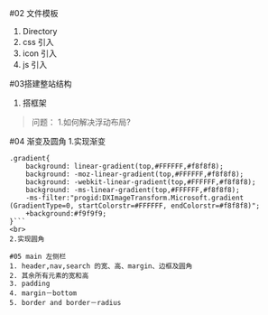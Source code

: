 #02 文件模板
 1. Directory
 2. css 引入
 3. icon 引入
 4. js 引入
 
#03搭建整站结构
1. 搭框架
> 问题： 1.如何解决浮动布局?

#04 渐变及圆角
1.实现渐变
 
```
.gradient{
	background: linear-gradient(top,#FFFFFF,#f8f8f8);
	background: -moz-linear-gradient(top,#FFFFFF,#f8f8f8);
	background: -webkit-linear-gradient(top,#FFFFFF,#f8f8f8);
	background: -ms-linear-gradient(top,#FFFFFF,#f8f8f8);
	-ms-filter:"progid:DXImageTransform.Microsoft.gradient (GradientType=0, startColorstr=#FFFFFF, endColorstr=#f8f8f8)";
	+background:#f9f9f9;
}```
<br>
2.实现圆角

#05 main 左侧栏
1. header,nav,search 的宽、高、margin、边框及圆角
2. 其余所有元素的宽和高
3. padding
4. margin－bottom
5. border and border－radius